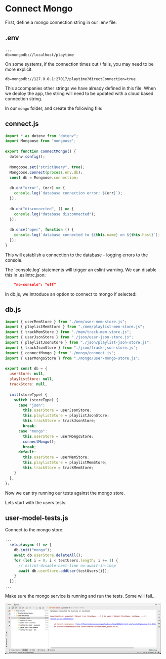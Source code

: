 # Connect Mongo

First, define a mongo connection string in our .env file:

## .env

~~~
...
db=mongodb://localhost/playtime
~~~

On some systems, if the connection times out / fails, you may need to be more explicit:

~~~
db=mongodb://127.0.0.1:27017/playtime?directConnection=true
~~~

This accompanies other strings we have already defined in this file. When we deploy the app, the string will need to be updated with a cloud based connection string.

In our `mongo` folder, and create the following file:

## connect.js

~~~javascript
import * as dotenv from "dotenv";
import Mongoose from "mongoose";

export function connectMongo() {
  dotenv.config();

  Mongoose.set("strictQuery", true);
  Mongoose.connect(process.env.db);
  const db = Mongoose.connection;

  db.on("error", (err) => {
    console.log(`database connection error: ${err}`);
  });

  db.on("disconnected", () => {
    console.log("database disconnected");
  });

  db.once("open", function () {
    console.log(`database connected to ${this.name} on ${this.host}`);
  });
}
~~~

This will establish a connection to the database - logging errors to the console.

The 'console.log' statements will trigger an eslint warning. We can disable this in .eslintrc.json: 

~~~json
    "no-console": "off"
~~~

In db.js, we introduce an option to connect to mongo if selected:

## db.js

~~~javascript
import { userMemStore } from "./mem/user-mem-store.js";
import { playlistMemStore } from "./mem/playlist-mem-store.js";
import { trackMemStore } from "./mem/track-mem-store.js";
import { userJsonStore } from "./json/user-json-store.js";
import { playlistJsonStore } from "./json/playlist-json-store.js";
import { trackJsonStore } from "./json/track-json-store.js";
import { connectMongo } from "./mongo/connect.js";
import { userMongoStore } from "./mongo/user-mongo-store.js";

export const db = {
  userStore: null,
  playlistStore: null,
  trackStore: null,

  init(storeType) {
    switch (storeType) {
      case "json":
        this.userStore = userJsonStore;
        this.playlistStore = playlistJsonStore;
        this.trackStore = trackJsonStore;
        break;
      case "mongo":
        this.userStore = userMongoStore;
        connectMongo();
        break;
      default:
        this.userStore = userMemStore;
        this.playlistStore = playlistMemStore;
        this.trackStore = trackMemStore;
    }
  },
};
~~~

Now we can try running our tests against the mongo store.

Lets start with the users tests:

## user-model-tests.js

Connect to the mongo store:

~~~javascript
...  
  setup(async () => {
    db.init("mongo");
    await db.userStore.deleteAll();
    for (let i = 0; i < testUsers.length; i += 1) {
      // eslint-disable-next-line no-await-in-loop
      await db.userStore.addUser(testUsers[i]);
    }
  });
...
~~~

Make sure the mongo service is running and run the tests. Some will fail...

![](img/11.png)
